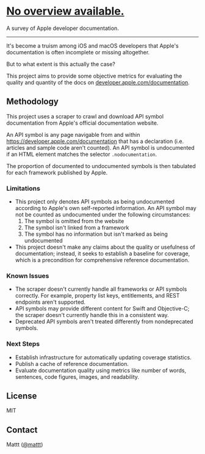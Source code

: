 # [No overview available.][no overview available]

A survey of Apple developer documentation.

---

It's become a truism among iOS and macOS developers that
Apple's documentation is often incomplete or missing altogether.

But to what extent is this actually the case?

This project aims to provide some objective metrics for
evaluating the quality and quantity of the docs on
[developer.apple.com/documentation][apple developer documentation].

## Methodology

This project uses a scraper to crawl and download
API symbol documentation from Apple's official documentation website.

An API symbol is any page navigable from and within
https://developer.apple.com/documentation
that has a declaration
(i.e. articles and sample code aren't counted).
An API symbol is undocumented if an HTML element matches the selector `.nodocumentation`.

The proportion of documented to undocumented symbols is then tabulated
for each framework published by Apple.

### Limitations

- This project only denotes API symbols as being undocumented
  according to Apple's own self-reported information.
  An API symbol may not be counted as undocumented
  under the following circumstances:
  1. The symbol is omitted from the website
  2. The symbol isn't linked from a framework
  3. The symbol has no information but isn't marked as being undocumented
- This project doesn't make any claims about
  the quality or usefulness of documentation;
  instead, it seeks to establish a baseline for coverage,
  which is a precondition for comprehensive reference documentation.

### Known Issues

- The scraper doesn't currently handle all frameworks or API symbols correctly.
  For example,
  property list keys, entitlements, and REST endpoints aren't supported.
- API symbols may provide different content for Swift and Objective-C;
  the scraper doesn't currently handle this in a consistent way.
- Deprecated API symbols aren't treated differently from nondeprecated symbols.

### Next Steps

- Establish infrastructure for automatically updating coverage statistics.
- Publish a cache of reference documentation.
- Evaluate documentation quality using metrics like
  number of words, sentences, code figures, images, and readability.

## License

MIT

## Contact

Mattt ([@mattt](https://twitter.com/mattt))

[no overview available]: https://nooverviewavailable.com
[apple developer documentation]: https://developer.apple.com/documentation
